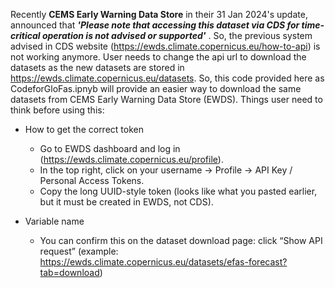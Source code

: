 Recently **CEMS Early Warning Data Store** in their 31 Jan 2024's update,
announced that __*'Please note that accessing this dataset via CDS for time-critical operation is not advised or supported'*__ .
So, the previous system advised in CDS website (https://ewds.climate.copernicus.eu/how-to-api) is not working anymore.
User needs to change the api url to download the datasets as the new datasets are stored in https://ewds.climate.copernicus.eu/datasets.
So, this code provided here as CodeforGloFas.ipnyb will provide an easier way to download the same datasets from CEMS Early Warning Data Store (EWDS).
Things user need to think before using this:


- How to get the correct token
  - Go to EWDS dashboard and log in (https://ewds.climate.copernicus.eu/profile).
  - In the top right, click on your username → Profile → API Key / Personal Access Tokens.
  - Copy the long UUID-style token (looks like what you pasted earlier, but it must be created in EWDS, not CDS).

- Variable name
  * You can confirm this on the dataset download page: click “Show API request” (example: https://ewds.climate.copernicus.eu/datasets/efas-forecast?tab=download)
